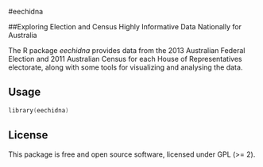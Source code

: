 #eechidna

##Exploring Election and Census Highly Informative Data Nationally for Australia

The R package *eechidna* provides data from the 2013 Australian Federal Election and 2011 Australian Census for each House of Representatives electorate, along with some tools for visualizing and analysing the data. 

## Usage

```s
library(eechidna)
```

## License

This package is free and open source software, licensed under GPL (>= 2).
